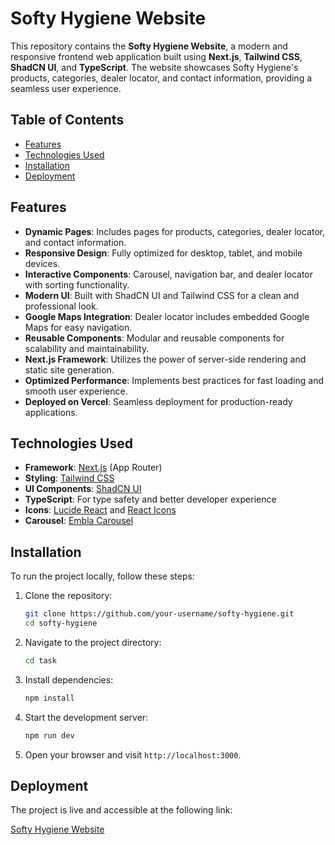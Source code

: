 ﻿# Softy Hygiene Website

This repository contains the **Softy Hygiene Website**, a modern and responsive frontend web application built using **Next.js**, **Tailwind CSS**, **ShadCN UI**, and **TypeScript**. The website showcases Softy Hygiene's products, categories, dealer locator, and contact information, providing a seamless user experience.


## Table of Contents

- [Features](#features)
- [Technologies Used](#technologies-used)
- [Installation](#installation)
- [Deployment](#deployment)


## Features

- **Dynamic Pages**: Includes pages for products, categories, dealer locator, and contact information.
- **Responsive Design**: Fully optimized for desktop, tablet, and mobile devices.
- **Interactive Components**: Carousel, navigation bar, and dealer locator with sorting functionality.
- **Modern UI**: Built with ShadCN UI and Tailwind CSS for a clean and professional look.
- **Google Maps Integration**: Dealer locator includes embedded Google Maps for easy navigation.
- **Reusable Components**: Modular and reusable components for scalability and maintainability.
- **Next.js Framework**: Utilizes the power of server-side rendering and static site generation.
- **Optimized Performance**: Implements best practices for fast loading and smooth user experience.
- **Deployed on Vercel**: Seamless deployment for production-ready applications.

## Technologies Used

- **Framework**: [Next.js](https://nextjs.org/) (App Router)
- **Styling**: [Tailwind CSS](https://tailwindcss.com/)
- **UI Components**: [ShadCN UI](https://ui.shadcn.dev/)
- **TypeScript**: For type safety and better developer experience
- **Icons**: [Lucide React](https://lucide.dev/) and [React Icons](https://react-icons.github.io/react-icons/)
- **Carousel**: [Embla Carousel](https://www.embla-carousel.com/)


## Installation

To run the project locally, follow these steps:

1. Clone the repository:
   ```bash
   git clone https://github.com/your-username/softy-hygiene.git
   cd softy-hygiene
   ```

2. Navigate to the project directory:
    ```bash
    cd task
    ```
3. Install dependencies:
    ```bash
    npm install
    ```
4. Start the development server:
    ```bash
    npm run dev
    ```
5. Open your browser and visit `http://localhost:3000`.


## Deployment

The project is live and accessible at the following link:

[Softy Hygiene Website](https://internship-task-frontend-using-next-js-4evc.vercel.app/)



